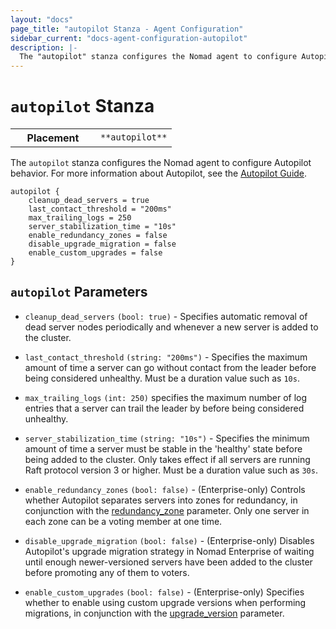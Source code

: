 ```yaml
---
layout: "docs"
page_title: "autopilot Stanza - Agent Configuration"
sidebar_current: "docs-agent-configuration-autopilot"
description: |-
  The "autopilot" stanza configures the Nomad agent to configure Autopilot behavior.
---
```


# `autopilot` Stanza

<table class="table table-bordered table-striped">
  <tr>
    <th width="120">Placement</th>
    <td>
      <code>**autopilot**</code>
    </td>
  </tr>
</table>

The `autopilot` stanza configures the Nomad agent to configure Autopilot behavior.
For more information about Autopilot, see the [Autopilot Guide](/guides/autopilot.html).

```hcl
autopilot {
    cleanup_dead_servers = true
    last_contact_threshold = "200ms"
    max_trailing_logs = 250
    server_stabilization_time = "10s"
    enable_redundancy_zones = false
    disable_upgrade_migration = false
    enable_custom_upgrades = false
}
```

## `autopilot` Parameters

- `cleanup_dead_servers` `(bool: true)` - Specifies automatic removal of dead
  server nodes periodically and whenever a new server is added to the cluster.

- `last_contact_threshold` `(string: "200ms")` - Specifies the maximum amount of
  time a server can go without contact from the leader before being considered
  unhealthy. Must be a duration value such as `10s`.

- `max_trailing_logs` `(int: 250)` specifies the maximum number of log entries
  that a server can trail the leader by before being considered unhealthy.

- `server_stabilization_time` `(string: "10s")` - Specifies the minimum amount of
  time a server must be stable in the 'healthy' state before being added to the
  cluster. Only takes effect if all servers are running Raft protocol version 3
  or higher. Must be a duration value such as `30s`.

- `enable_redundancy_zones` `(bool: false)` - (Enterprise-only) Controls whether
  Autopilot separates servers into zones for redundancy, in conjunction with the
  [redundancy_zone](/docs/agent/configuration/server.html#redundancy_zone) parameter.
  Only one server in each zone can be a voting member at one time.

- `disable_upgrade_migration` `(bool: false)` - (Enterprise-only) Disables Autopilot's
  upgrade migration strategy in Nomad Enterprise of waiting until enough
  newer-versioned servers have been added to the cluster before promoting any of
  them to voters.

- `enable_custom_upgrades` `(bool: false)` - (Enterprise-only) Specifies whether to 
  enable using custom upgrade versions when performing migrations, in conjunction with
  the [upgrade_version](/docs/agent/configuration/server.html#upgrade_version) parameter.

